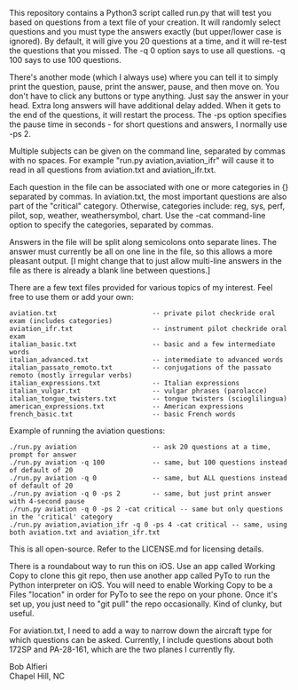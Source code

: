 This repository contains a Python3 script called run.py that will test you based on questions from a text file of your creation. It will randomly select questions and you must type the answers exactly (but upper/lower case is ignored). By default, it will give you 20 questions at a time, and it will re-test the questions that you missed. The -q 0 option says to use all questions. -q 100 says to use 100 questions.

There's another mode (which I always use) where you can tell it to simply print the question, pause, print the answer, pause, and then move on.  You don't have to click any buttons or type anything. Just say the answer in your head. Extra long answers will have additional delay added. When it gets to the end of the questions, it will restart the process.
The -ps <sec> option specifies the pause time in seconds - for short questions and answers, I normally use -ps 2.

Multiple subjects can be given on the command line, separated by commas with no spaces. For example "run.py aviation,aviation_ifr" will cause it to read in all questions from aviation.txt and aviation_ifr.txt.

Each question in the file can be associated with one or more categories in {} separated by commas. In aviation.txt, the most important questions are also part of the "critical" category. Otherwise, categories include: reg, sys, perf, pilot, sop, weather, weathersymbol, chart. Use the -cat command-line option to specify the categories, separated by commas.

Answers in the file will be split along semicolons onto separate lines. The answer must currently be all on one line in the file, so this allows a more pleasant output. [I might change that to just allow multi-line answers in the file as there is already a blank line between questions.]

There are a few text files provided for various topics of my interest. Feel free to use them or add your own:

    aviation.txt                        -- private pilot checkride oral exam (includes categories)
    aviation_ifr.txt                    -- instrument pilot checkride oral exam
    italian_basic.txt                   -- basic and a few intermediate words
    italian_advanced.txt                -- intermediate to advanced words
    italian_passato_remoto.txt          -- conjugations of the passato remoto (mostly irregular verbs)
    italian_expressions.txt             -- Italian expressions 
    italian_vulgar.txt                  -- vulgar phrases (parolacce)
    italian_tongue_twisters.txt         -- tongue twisters (scioglilingua)
    american_expressions.txt            -- American expressions
    french_basic.txt                    -- basic French words

Example of running the aviation questions:

    ./run.py aviation                   -- ask 20 questions at a time, prompt for answer
    ./run.py aviation -q 100            -- same, but 100 questions instead of default of 20
    ./run.py aviation -q 0              -- same, but ALL questions instead of default of 20
    ./run.py aviation -q 0 -ps 2        -- same, but just print answer with 4-second pause
    ./run.py aviation -q 0 -ps 2 -cat critical -- same but only questions in the 'critical' category
    ./run.py aviation,aviation_ifr -q 0 -ps 4 -cat critical -- same, using both aviation.txt and aviation_ifr.txt

This is all open-source. Refer to the LICENSE.md for licensing details.  

There is a roundabout way to run this on iOS. Use an app called Working Copy to clone this git repo, then use another app called PyTo to run the Python interpreter on iOS. You will need to enable Working Copy to be a Files "location" in order for PyTo to see the repo on your phone. Once it's set up, you just need to "git pull" the repo occasionally. Kind of clunky, but useful.

For aviation.txt, I need to add a way to narrow down the aircraft type for which questions can be asked. Currently, I include questions about both 172SP and PA-28-161, which are the two planes I currently fly.

Bob Alfieri<br>
Chapel Hill, NC
